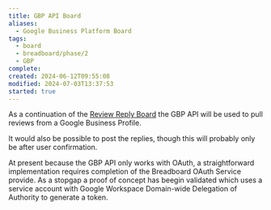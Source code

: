 ```yaml
---
title: GBP API Board
aliases:
  - Google Business Platform Board
tags:
  - board
  - breadboard/phase/2
  - GBP
complete: 
created: 2024-06-12T09:55:08
modified: 2024-07-03T13:37:53
started: true
---
```


As a continuation of the [Review Reply Board](projects/Breadboard/Phase%202/Review%20Reply%20Board.md) the GBP API will be used to pull reviews from a Google Business Profile.

It would also be possible to post the replies, though this will probably only be after user confirmation.

At present because the GBP API only works with OAuth, a straightforward implementation requires completion of the Breadboard OAuth Service provide. As a stopgap a proof of concept has beegin validated which uses a service account with Google Workspace Domain-wide Delegation of Authority to generate a token.
